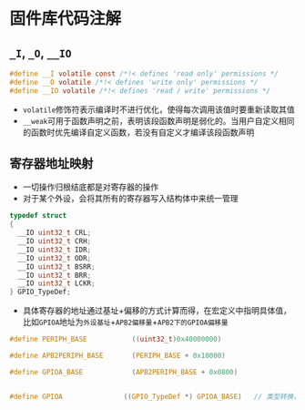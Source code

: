 # 固件库代码注解

## `_I`, `_O`, `__IO`
```C
#define __I volatile const /*!< defines 'read only' permissions */ 
#define __O volatile /*!< defines 'write only' permissions */ 
#define __IO volatile /*!< defines 'read / write' permissions */ 
```
- `volatile`修饰符表示编译时不进行优化，使得每次调用该值时要重新读取其值
- `__weak`可用于函数声明之前，表明该段函数声明是弱化的。当用户自定义相同的函数时优先编译自定义函数，若没有自定义才编译该段函数声明

## 寄存器地址映射
- 一切操作归根结底都是对寄存器的操作
- 对于某个外设，会将其所有的寄存器写入结构体中来统一管理

```C
typedef struct
{
  __IO uint32_t CRL;
  __IO uint32_t CRH;
  __IO uint32_t IDR;
  __IO uint32_t ODR;
  __IO uint32_t BSRR;
  __IO uint32_t BRR;
  __IO uint32_t LCKR;
} GPIO_TypeDef;
```

- 具体寄存器的地址通过基址+偏移的方式计算而得，在宏定义中指明具体值，比如`GPIOA`地址为`外设基址`+`APB2偏移量`+`APB2下的GPIOA偏移量`

```C
#define PERIPH_BASE           ((uint32_t)0x40000000) 

#define APB2PERIPH_BASE       (PERIPH_BASE + 0x10000)

#define GPIOA_BASE            (APB2PERIPH_BASE + 0x0800)


#define GPIOA               ((GPIO_TypeDef *) GPIOA_BASE)   // 类型转换，将GPIOA_BASE的32位无符号基地址转换为struct类型的指针
```